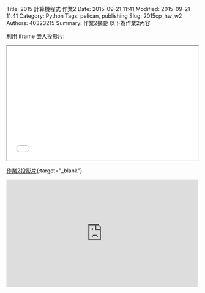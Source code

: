 Title: 2015 計算機程式 作業2
Date: 2015-09-21 11:41
Modified: 2015-09-21 11:41
Category: Python
Tags: pelican, publishing
Slug: 2015cp_hw_w2
Authors: 40323215
Summary: 作業2摘要
以下為作業2內容

利用 iframe 嵌入投影片:

<iframe src="simplest2.html" width="500" height="300"></iframe>

[作業2投影片](simplest2.html){:target="_blank"}

<iframe src="https://player.vimeo.com/video/151344983" width="500" height="281" frameborder="0" webkitallowfullscreen mozallowfullscreen allowfullscreen></iframe> <p><a>
